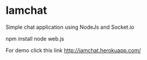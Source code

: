 Iamchat
========

Simple chat application using NodeJs and Socket.io

npm install node web.js

For demo click this link http://iamchat.herokuapp.com/
